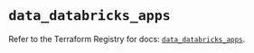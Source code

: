 # `data_databricks_apps`

Refer to the Terraform Registry for docs: [`data_databricks_apps`](https://registry.terraform.io/providers/databricks/databricks/1.92.0/docs/data-sources/apps).
